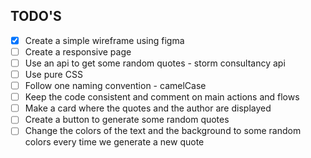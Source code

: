 ## TODO'S

- [x] Create a simple wireframe using figma
- [ ] Create a responsive page
- [ ] Use an api to get some random quotes - storm consultancy api
- [ ] Use pure CSS
- [ ] Follow one naming convention - camelCase
- [ ] Keep the code consistent and comment on main actions and flows
- [ ] Make a card where the quotes and the author are displayed
- [ ] Create a button to generate some random quotes
- [ ] Change the colors of the text and the background to some random colors every time we generate a new quote
